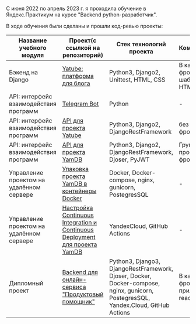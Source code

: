 С июня 2022 по апрель 2023 г. я проходила обучение в Яндекс.Практикум на курсе "Backend python-разработчик".

В ходе обучения были сделаны и прошли код-ревью проекты:
 
 | Название учебного модуля  | Проект(с ссылкой на репозиторий) | Стек технологий проекта |  Комментарии |
| ------------- | ------------- | ------------- | ------------- |
| Бэкенд на Django  | [Yatube: платформа для блога](https://github.com/yanastasya/yatube_django_project)| Python3, Django2, Unittest, HTML, CSS  |В качестве фронтенда - шаблоны HTML |
| API: интерфейс взаимодействия программ  | [Telegram Bot](https://github.com/yanastasya/homework_bot)| Python  | -  |
| API: интерфейс взаимодействия программ  | [API для проекта Yatube](https://github.com/yanastasya/api_final_yatube) | Python3, Django2, DjangoRestFramework | без фронтенда  |
| API: интерфейс взаимодействия программ  | [API для проекта YamDB](https://github.com/yanastasya/api_yamdb) | Python3, Django2, DjangoRestFramework, Djoser, PyJWT | Групповой проект, без фронтенда |
| Управление проектом на удалённом сервере | [Упаковка проекта YamDB в контейнеры Docker](https://github.com/yanastasya/api_yamdb-in-Docker)| Docker, Docker-compose, nginx, gunicorn, PostegresSQL | -  |
| Управление проектом на удалённом сервере |[ Настройка Continuous Integration и Continuous Deployment для проекта YamDB](https://github.com/yanastasya/api_yamdb-in-Docker-with-CI-and-CD)| YandexCloud, GitHub Actions  | - |
| Дипломный проект | [Backend для онлайн-сервиса "Продуктовый помощник"](https://github.com/yanastasya/foodgram-project-react)  | Python3, Django3, DjangoRestFramework, Djoser, Docker, Docker-compose, nginx, gunicorn, PostegresSQL, Yandex.Cloud, GitHub Actions | В качестве фронтенда - приложение react |
